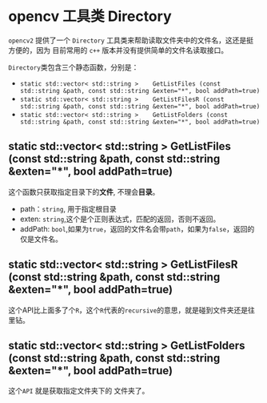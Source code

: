 # opencv 工具类 Directory

`opencv2` 提供了一个 `Directory` 工具类来帮助读取文件夹中的文件名，这还是挺方便的，因为 目前常用的 `c++` 版本并没有提供简单的文件名读取接口。

`Directory`类包含三个静态函数，分别是：

* `static std::vector< std::string > 	GetListFiles (const std::string &path, const std::string &exten="*", bool addPath=true)`
* `static std::vector< std::string > 	GetListFilesR (const std::string &path, const std::string &exten="*", bool addPath=true)`
* `static std::vector< std::string > 	GetListFolders (const std::string &path, const std::string &exten="*", bool addPath=true)`

## static std::vector< std::string > 	GetListFiles (const std::string &path, const std::string &exten="*", bool addPath=true)

这个函数只获取指定目录下的**文件**, 不理会**目录**。

* path：`string`, 用于指定根目录
* exten: `string`,这个是个正则表达式，匹配的返回，否则不返回。
* addPath: `bool`,如果为`true`，返回的文件名会带`path`，如果为`false`，返回的仅是文件名。

## static std::vector< std::string > 	GetListFilesR (const std::string &path, const std::string &exten="*", bool addPath=true)

这个API比上面多了个`R`，这个`R`代表的`recursive`的意思，就是碰到文件夹还是往里钻。

## static std::vector< std::string > 	GetListFolders (const std::string &path, const std::string &exten="*", bool addPath=true)

这个`API` 就是获取指定文件夹下的 文件夹了。
